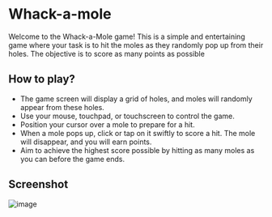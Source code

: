# Whack-a-mole
Welcome to the Whack-a-Mole game! This is a simple and entertaining game where your task is to hit the moles as they randomly pop up from their holes. The objective is to score as many points as possible

## How to play?
- The game screen will display a grid of holes, and moles will randomly appear from these holes.
- Use your mouse, touchpad, or touchscreen to control the game.
- Position your cursor over a mole to prepare for a hit.
- When a mole pops up, click or tap on it swiftly to score a hit. The mole will disappear, and you will earn points.
- Aim to achieve the highest score possible by hitting as many moles as you can before the game ends.

## Screenshot
![image](https://github.com/pavitrachavda97/whack-a-mole/assets/91004608/14560c7f-6d30-4a0d-8b68-fe5bbcce260a)
